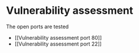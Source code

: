 # Vulnerability assessment

The open ports are tested

- [[Vulnerability assessment port 80]]
- [[Vulnerability assessment port 22]]